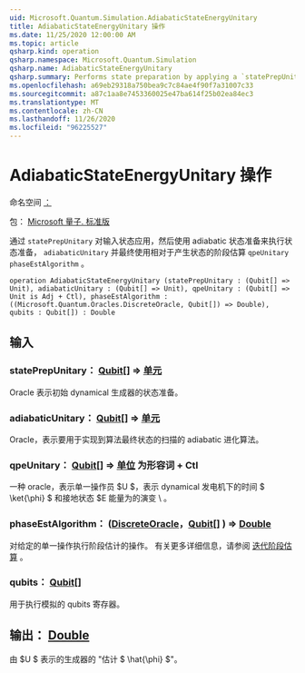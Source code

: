```yaml
---
uid: Microsoft.Quantum.Simulation.AdiabaticStateEnergyUnitary
title: AdiabaticStateEnergyUnitary 操作
ms.date: 11/25/2020 12:00:00 AM
ms.topic: article
qsharp.kind: operation
qsharp.namespace: Microsoft.Quantum.Simulation
qsharp.name: AdiabaticStateEnergyUnitary
qsharp.summary: Performs state preparation by applying a `statePrepUnitary` on the input state, followed by adiabatic state preparation using a `adiabaticUnitary`, and finally phase estimation with respect to `qpeUnitary`on the resulting state using a `phaseEstAlgorithm`.
ms.openlocfilehash: a69eb29318a750bea9c7c84ae4f90f7a31007c33
ms.sourcegitcommit: a87c1aa8e7453360025e47ba614f25b02ea84ec3
ms.translationtype: MT
ms.contentlocale: zh-CN
ms.lasthandoff: 11/26/2020
ms.locfileid: "96225527"
---
```

# <a name="adiabaticstateenergyunitary-operation"></a>AdiabaticStateEnergyUnitary 操作

命名空间 [：](xref:Microsoft.Quantum.Simulation)

包： [Microsoft 量子. 标准版](https://nuget.org/packages/Microsoft.Quantum.Standard)


通过 `statePrepUnitary` 对输入状态应用，然后使用 adiabatic 状态准备来执行状态准备， `adiabaticUnitary` 并最终使用相对于产生状态的阶段估算 `qpeUnitary` `phaseEstAlgorithm` 。

```qsharp
operation AdiabaticStateEnergyUnitary (statePrepUnitary : (Qubit[] => Unit), adiabaticUnitary : (Qubit[] => Unit), qpeUnitary : (Qubit[] => Unit is Adj + Ctl), phaseEstAlgorithm : ((Microsoft.Quantum.Oracles.DiscreteOracle, Qubit[]) => Double), qubits : Qubit[]) : Double
```


## <a name="input"></a>输入

### <a name="stateprepunitary--qubit--unit"></a>statePrepUnitary： [Qubit](xref:microsoft.quantum.lang-ref.qubit)[] => [单元](xref:microsoft.quantum.lang-ref.unit) 

Oracle 表示初始 dynamical 生成器的状态准备。


### <a name="adiabaticunitary--qubit--unit"></a>adiabaticUnitary： [Qubit](xref:microsoft.quantum.lang-ref.qubit)[] => [单元](xref:microsoft.quantum.lang-ref.unit) 

Oracle，表示要用于实现到算法最终状态的扫描的 adiabatic 进化算法。


### <a name="qpeunitary--qubit--unit--is-adj--ctl"></a>qpeUnitary： [Qubit](xref:microsoft.quantum.lang-ref.qubit)[] => [单位](xref:microsoft.quantum.lang-ref.unit)  为形容词 + Ctl

一种 oracle，表示单一操作员 $U $，表示 dynamical 发电机下的时间 $ \ket{\phi} $ 和接地状态 $E 能量为的演变 \\ 。


### <a name="phaseestalgorithm--discreteoraclequbit--double"></a>phaseEstAlgorithm： ([DiscreteOracle](xref:Microsoft.Quantum.Oracles.DiscreteOracle)，[Qubit](xref:microsoft.quantum.lang-ref.qubit)[] ) => [Double](xref:microsoft.quantum.lang-ref.double) 

对给定的单一操作执行阶段估计的操作。
有关更多详细信息，请参阅 [迭代阶段估算](/quantum/libraries/characterization#iterative-phase-estimation) 。


### <a name="qubits--qubit"></a>qubits： [Qubit](xref:microsoft.quantum.lang-ref.qubit)[]

用于执行模拟的 qubits 寄存器。



## <a name="output--double"></a>输出： [Double](xref:microsoft.quantum.lang-ref.double)

由 $U $ 表示的生成器的 "估计 $ \hat{\phi} $"。